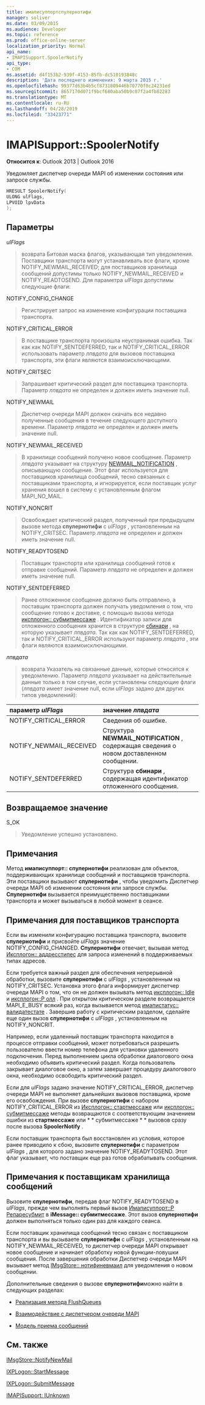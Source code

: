 ```yaml
---
title: имаписуппортспулернотифи
manager: soliver
ms.date: 03/09/2015
ms.audience: Developer
ms.topic: reference
ms.prod: office-online-server
localization_priority: Normal
api_name:
- IMAPISupport.SpoolerNotify
api_type:
- COM
ms.assetid: d4f153b2-939f-4153-85fb-dc510193848c
description: 'Дата последнего изменения: 9 марта 2015 г.'
ms.openlocfilehash: 99377d63b4b5cf8731809446b70770f0c24231ed
ms.sourcegitcommit: 8657170d071f9bcf680aba50b9c07f2a4fb82283
ms.translationtype: MT
ms.contentlocale: ru-RU
ms.lasthandoff: 04/28/2019
ms.locfileid: "33423771"
---
```

# <a name="imapisupportspoolernotify"></a>IMAPISupport::SpoolerNotify

  
  
**Относится к**: Outlook 2013 | Outlook 2016 
  
Уведомляет диспетчер очереди MAPI об изменении состояния или запросе службы. 
  
```cpp
HRESULT SpoolerNotify(
ULONG ulFlags,
LPVOID lpvData
);
```

## <a name="parameters"></a>Параметры

 _ulFlags_
  
> возврата Битовая маска флагов, указывающая тип уведомления. Поставщики транспорта могут устанавливать все флаги, кроме NOTIFY_NEWMAIL_RECEIVED; для поставщиков хранилища сообщений допустимы только NOTIFY_NEWMAIL_RECEIVED и NOTIFY_READTOSEND. Для параметра _ulFlags_ допустимы следующие флаги: 
    
NOTIFY_CONFIG_CHANGE 
  
> Регистрирует запрос на изменение конфигурации поставщика транспорта. 
    
NOTIFY_CRITICAL_ERROR 
  
> В поставщике транспорта произошла неустранимая ошибка. Так как как NOTIFY_SENTDEFERRED, так и NOTIFY_CRITICAL_ERROR использовать параметр _лпвдата_ для вызовов поставщика транспорта, эти флаги являются взаимоисключающими. 
    
NOTIFY_CRITSEC 
  
> Запрашивает критический раздел для поставщика транспорта. Параметр _лпвдата_ не определен и должен иметь значение null. 
    
NOTIFY_NEWMAIL 
  
> Диспетчер очереди MAPI должен скачать все недавно полученные сообщения в течение следующего доступного времени. Параметр _лпвдата_ не определен и должен иметь значение null. 
    
NOTIFY_NEWMAIL_RECEIVED 
  
> В хранилище сообщений получено новое сообщение. Параметр _лпвдата_ указывает на структуру [NEWMAIL_NOTIFICATION](newmail_notification.md) , описывающую сообщение. Этот флаг используется для поставщиков хранилища сообщений, тесно связанных с поставщиками транспорта, и игнорируется, если поставщик услуг хранения вошел в систему с установленным флагом MAPI_NO_MAIL. 
    
NOTIFY_NONCRIT 
  
> Освобождает критический раздел, полученный при предыдущем вызове метода **спулернотифи** с _ulFlags_ , установленным на NOTIFY_CRITSEC. Параметр _лпвдата_ не определен и должен иметь значение null. 
    
NOTIFY_READYTOSEND 
  
> Поставщик транспорта или хранилища сообщений готов к отправке сообщений. Параметр _лпвдата_ не определен и должен иметь значение null. 
    
NOTIFY_SENTDEFERRED 
  
> Ранее отложенное сообщение должно быть отправлено, а поставщик транспорта должен получать уведомления о том, что сообщение готово к доставке, с помощью вызова метода [иксплогон:: субмитмессаже](ixplogon-submitmessage.md) . Идентификатор записи для отложенного сообщения хранится в структуре [сбинари](sbinary.md) , на которую указывает _лпвдата_. Так как как NOTIFY_SENTDEFERRED, так и NOTIFY_CRITICAL_ERROR используют параметр _лпвдата_ , эти флаги являются взаимоисключающими. 
    
 _лпвдата_
  
> возврата Указатель на связанные данные, которые относятся к уведомлению. Параметр _лпвдата_ указывает на действительные данные только в том случае, если установлены следующие флаги (_лпвдата_ имеет значение null, если _ulFlags_ задано для других типов уведомлений): 
    
|**параметр _ulFlags_**|**значение _лпвдата_**|
|:-----|:-----|
|NOTIFY_CRITICAL_ERROR  <br/> |Сведения об ошибке.  <br/> |
|NOTIFY_NEWMAIL_RECEIVED  <br/> |Структура **NEWMAIL_NOTIFICATION** , содержащая сведения о новом доставленном сообщении.  <br/> |
|NOTIFY_SENTDEFERRED  <br/> |Структура **сбинари** , содержащая идентификатор отложенного сообщения.  <br/> |
   
## <a name="return-value"></a>Возвращаемое значение

S_OK 
  
> Уведомление успешно установлено.
    
## <a name="remarks"></a>Примечания

Метод **имаписуппорт:: спулернотифи** реализован для объектов, поддерживающих хранилище сообщений и поставщиков транспорта. Эти поставщики вызывают **спулернотифи** , чтобы уведомить Диспетчер очереди MAPI об изменении состояния или запросе службы. **Спулернотифи** вызывается преимущественно поставщиками транспорта и может вызываться в любой момент в сеансе. 
  
## <a name="notes-to-transport-providers"></a>Примечания для поставщиков транспорта

Если вы изменили конфигурацию поставщика транспорта, вызовите **спулернотифи** и присвойте _ulFlags_ значение NOTIFY_CONFIG_CHANGED. **Спулернотифи** отвечает, вызывая метод [Иксплогон:: аддресстипес](ixplogon-addresstypes.md) для запроса изменений в поддерживаемых типах адресов. 
  
Если требуется важный раздел для обеспечения непрерывной обработки, вызовите **спулернотифи** с _ulFlags_ , установленным на NOTIFY_CRITSEC. Установка этого флага информирует диспетчер очереди MAPI о том, что он не должен вызывать метод [иксплогон:: Idle](ixplogon-idle.md) и [иксплогон::P олл](ixplogon-poll.md) . При открытом критическом разделе возвращается MAPI_E_BUSY всякий раз, когда вызывается метод [имапистатус:: валидатестате](imapistatus-validatestate.md) . Завершив работу с критическим разделом, сделайте еще один вызов **спулернотифи** с _ulFlags_ , установленным на NOTIFY_NONCRIT. 
  
Например, если удаленный поставщик транспорта находится в процессе отправки сообщений, может потребоваться разрешить пользователю ввести номер телефона для установки удаленного подключения. Перед выполнением цикла обработки диалогового окна необходимо объявить критический раздел. Когда пользователь закрывает диалоговое окно, а затем завершает процедуру диалогового окна, необходимо освободить критический раздел.
  
Если для _ulFlags_ задано значение NOTIFY_CRITICAL_ERROR, диспетчер очереди MAPI не выполняет дальнейших вызовов поставщика, кроме его освобождения. При вызове **спулернотифи** с набором NOTIFY_CRITICAL_ERROR из [Иксплогон:: стартмессаже](ixplogon-startmessage.md) или [иксплогон:: субмитмессаже](ixplogon-submitmessage.md) методы возвращаются с соответствующим значением ошибки из **стартмессаже** или * * субмитмессаже * * вызовов сразу после вызова **SpoolerNotify** . 
  
Если поставщик транспорта был восстановлен из условия, которое ранее приводило к сбою, вызовите **спулернотифи** с параметром _ulFlags_ , для которого задано значение NOTIFY_READYTOSEND. Этот флаг указывает, что поставщик еще раз готов обрабатывать сообщения. 
  
## <a name="notes-to-message-store-providers"></a>Примечания к поставщикам хранилища сообщений

Вызовите **спулернотифи**, передав флаг NOTIFY_READYTOSEND в _ulFlags_, прежде чем выполнять первый вызов [Имаписуппорт::P Репаресубмит](imapisupport-preparesubmit.md) в **iMessage:: субмитмессаже**. Этот вызов **спулернотифи** должен выполняться только один раз для каждого сеанса. 
  
Если поставщик хранилища сообщений тесно связан с поставщиком транспорта и вы вызываете **спулернотифи** с _ulFlags_ , установленным на NOTIFY_NEWMAIL_RECEIVED, то диспетчер очереди MAPI открывает новое сообщение и начинает обработку новой функции-ловушки сообщения. После завершения обработки Диспетчер очереди MAPI вызывает метод [IMsgStore:: нотифиневмаил](imsgstore-notifynewmail.md) для уведомления о новом сообщении. 
  
Дополнительные сведения о вызове **спулернотифи**можно найти в следующих разделах:
  
- [Реализация метода FlushQueues](implementing-the-flushqueues-method.md)
    
- [Взаимодействие с диспетчером очереди MAPI](interacting-with-the-mapi-spooler.md)
    
- [Модель приема сообщений](message-reception-model.md)
    
## <a name="see-also"></a>См. также



[IMsgStore::NotifyNewMail](imsgstore-notifynewmail.md)
  
[IXPLogon::StartMessage](ixplogon-startmessage.md)
  
[IXPLogon::SubmitMessage](ixplogon-submitmessage.md)
  
[IMAPISupport: IUnknown](imapisupportiunknown.md)

